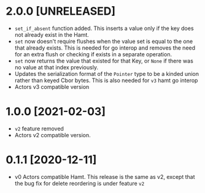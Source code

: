 # 2.0.0 [UNRELEASED]

- `set_if_absent` function added. This inserts a value only if the key does not already exist in the Hamt.
- `set` now doesn't require flushes when the value set is equal to the one that already exists. This is needed for go interop and removes the need for an extra flush or checking if exists in a separate operation.
- `set` now returns the value that existed for that Key, or `None` if there was no value at that index previously.
- Updates the serialization format of the `Pointer` type to be a kinded union rather than keyed Cbor bytes. This is also needed for `v3` hamt go interop
- Actors v3 compatible version

# 1.0.0 [2021-02-03]

- `v2` feature removed
- Actors v2 compatible version.

# 0.1.1 [2020-12-11]

- v0 Actors compatible Hamt. This release is the same as v2, except that the bug fix for delete reordering is under feature `v2`